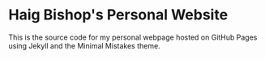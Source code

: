 # Haig Bishop's Personal Website

This is the source code for my personal webpage hosted on GitHub Pages using Jekyll and the Minimal Mistakes theme.
